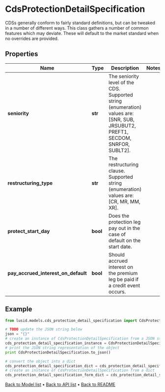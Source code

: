 # CdsProtectionDetailSpecification

CDSs generally conform to fairly standard definitions, but can be tweaked in a number of different ways.  This class gathers a number of common features which may deviate. These will default to the market standard when  no overrides are provided.

## Properties
Name | Type | Description | Notes
------------ | ------------- | ------------- | -------------
**seniority** | **str** | The seniority level of the CDS.    Supported string (enumeration) values are: [SNR, SUB, JRSUBUT2, PREFT1, SECDOM, SNRFOR, SUBLT2]. | 
**restructuring_type** | **str** | The restructuring clause.  Supported string (enumeration) values are: [CR, MR, MM, XR]. | 
**protect_start_day** | **bool** | Does the protection leg pay out in the case of default on the start date. | 
**pay_accrued_interest_on_default** | **bool** | Should accrued interest on the premium leg be paid if a credit event occurs. | 

## Example

```python
from lusid.models.cds_protection_detail_specification import CdsProtectionDetailSpecification

# TODO update the JSON string below
json = "{}"
# create an instance of CdsProtectionDetailSpecification from a JSON string
cds_protection_detail_specification_instance = CdsProtectionDetailSpecification.from_json(json)
# print the JSON string representation of the object
print CdsProtectionDetailSpecification.to_json()

# convert the object into a dict
cds_protection_detail_specification_dict = cds_protection_detail_specification_instance.to_dict()
# create an instance of CdsProtectionDetailSpecification from a dict
cds_protection_detail_specification_form_dict = cds_protection_detail_specification.from_dict(cds_protection_detail_specification_dict)
```
[Back to Model list](../README.md#documentation-for-models) &#8226; [Back to API list](../README.md#documentation-for-api-endpoints) &#8226; [Back to README](../README.md)


